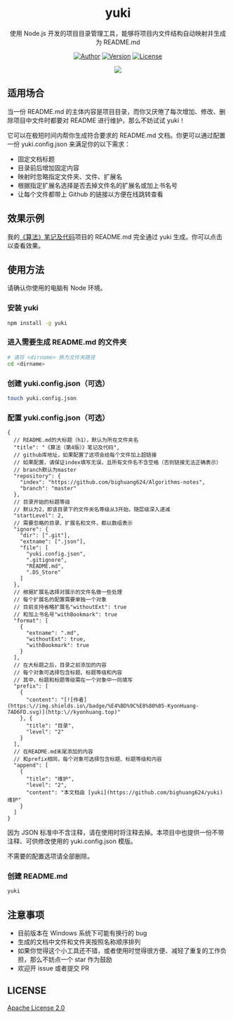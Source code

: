 <h1 align="center">yuki</h1>

<p align="center">使用 Node.js 开发的项目目录管理工具，能够将项目内文件结构自动映射并生成为 README.md</p>

<p align="center">
<a href="http://kyonhuang.top"><img src="https://img.shields.io/badge/%E4%BD%9C%E8%80%85-KyonHuang-7AD6FD.svg" alt="Author"></a>
<a href="https://www.npmjs.com/package/yuki"><img src="https://img.shields.io/npm/v/yuki.svg" alt="Version"></a>
<a href="https://github.com/bighuang624/yuki/blob/master/LICENSE"><img src="https://img.shields.io/npm/l/yuki.svg" alt="License"></a>
</p>

<p align="center">
<img src="https://raw.githubusercontent.com/bighuang624/yuki/master/example.gif">
</p>

## 适用场合

当一份 README.md 的主体内容是项目目录，而你又厌倦了每次增加、修改、删除项目中文件时都要对 README 进行维护，那么不妨试试 yuki！

它可以在极短时间内帮你生成符合要求的 README.md 文档。你更可以通过配置一份 yuki.config.json 来满足你的以下需求：

* 固定文档标题
* 目录前后增加固定内容
* 映射时忽略指定文件夹、文件、扩展名
* 根据指定扩展名选择是否去掉文件名的扩展名或加上书名号
* 让每个文件都带上 Github 的链接以方便在线跳转查看

## 效果示例

我的[《算法》笔记及代码](https://github.com/bighuang624/Algorithms-notes)项目的 README.md 完全通过 yuki 生成。你可以点击以查看效果。

## 使用方法

请确认你使用的电脑有 Node 环境。

### 安装 yuki

```bash
npm install -g yuki
```

### 进入需要生成 README.md 的文件夹

```bash
# 请将 <dirname> 换为文件夹路径
cd <dirname>
```

### 创建 yuki.config.json（可选）

```bash
touch yuki.config.json
```

### 配置 yuki.config.json（可选）

```
{
  // README.md的大标题（h1），默认为所在文件夹名
  "title": "《算法（第4版）》笔记及代码",
  // github库地址，如果配置了这项会给每个文件加上超链接
  // 如果配置，请保证index填写无误，且所有文件名不含空格（否则链接无法正确表示）
  // branch默认为master
  "repository": {
    "index": "https://github.com/bighuang624/Algorithms-notes",
    "branch": "master"
  },
  // 目录开始的标题等级
  // 默认为2，即该目录下的文件夹名等级从3开始，随层级深入递减
  "startLevel": 2,
  // 需要忽略的目录、扩展名和文件，都以数组表示
  "ignore": {
    "dir": [".git"],
    "extname": [".json"],
    "file": [
      "yuki.config.json",
      ".gitignore",
      "README.md",
      ".DS_Store"
    ]
  },
  // 根据扩展名选择对展示的文件名做一些处理
  // 每个扩展名的配置需要单独一个对象
  // 目前支持省略扩展名"withoutExt": true
  // 和加上书名号"withBookmark": true
  "format": [
    {
      "extname": ".md",
      "withoutExt": true,
      "withBookmark": true
    }
  ],
  // 在大标题之后，目录之前添加的内容
  // 每个对象可选择包含标题、标题等级和内容
  // 其中，标题和标题等级需在一个对象中一同填写
  "prefix": [
    {
      "content": "[![作者](https:\//img.shields.io\/badge/%E4%BD%9C%E8%80%85-KyonHuang-7AD6FD.svg)](http:\//kyonhuang.top)"
    }, {
      "title": "目录",
      "level": "2"
    }
  ],
  // 在README.md末尾添加的内容
  // 和prefix相同，每个对象可选择包含标题、标题等级和内容
  "append": [
    {
      "title": "维护",
      "level": "2",
      "content": "本文档由 [yuki](https://github.com/bighuang624/yuki) 维护"
    }
  ]
}
```

因为 JSON 标准中不含注释，请在使用时将注释去掉。本项目中也提供一份不带注释、可供修改使用的 yuki.config.json 模版。

不需要的配置选项请全部删除。

### 创建 README.md

```bash
yuki
```

## 注意事项

* 目前版本在 Windows 系统下可能有换行的 bug
* 生成的文档中文件和文件夹按照名称顺序排列
* 如果你觉得这个小工具还不错，或者使用时觉得很方便、减轻了重复的工作负担，那么不妨点一个 star 作为鼓励
* 欢迎开 issue 或者提交 PR 

## LICENSE

[Apache License 2.0](https://github.com/bighuang624/yuki/blob/master/LICENSE)
